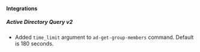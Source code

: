 
#### Integrations
##### Active Directory Query v2
- Added `time_limit` argument to `ad-get-group-members` command. Default is 180 seconds.
